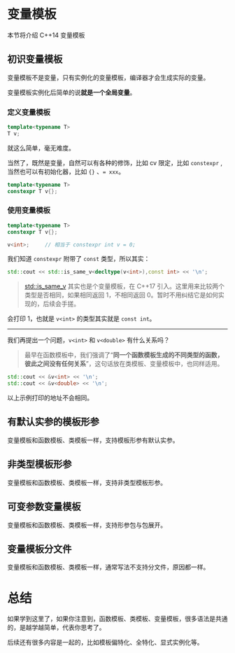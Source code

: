 # 变量模板

本节将介绍 C++14 变量模板

## 初识变量模板

变量模板不是变量，只有实例化的变量模板，编译器才会生成实际的变量。

变量模板实例化后简单的说**就是一个全局变量**。

### 定义变量模板

```cpp
template<typename T>
T v;
```

就这么简单，毫无难度。

当然了，既然是变量，自然可以有各种的修饰，比如 cv 限定，比如 `constexpr` ,当然也可以有初始化器，比如 `{}` 、`= xxx`。

```cpp
template<typename T>
constexpr T v{};
```

### 使用变量模板

```cpp
template<typename T>
constexpr T v{};

v<int>;     // 相当于 constexpr int v = 0;
```

我们知道 `constexpr` 附带了 `const` 类型，所以其实：

```cpp
std::cout << std::is_same_v<decltype(v<int>),const int> << '\n';
```

> [std::is_same_v](https://zh.cppreference.com/w/cpp/types/is_same) 其实也是个变量模板，在 C++17 引入。这里用来比较两个类型是否相同，如果相同返回 1，不相同返回 0。暂时不用纠结它是如何实现的，后续会手搓。

会打印 1，也就是 `v<int>` 的类型其实就是 `const int`。

---

我们再提出一个问题，`v<int>` 和 `v<double>` 有什么关系吗？

> 最早在函数模板中，我们强调了“**同一个函数模板生成的不同类型的函数，彼此之间没有任何关系**”，这句话放在类模板、变量模板中，也同样适用。

```cpp
std::cout << &v<int> << '\n';
std::cout << &v<double> << '\n';
```

以上示例打印的地址不会相同。

## 有默认实参的模板形参

变量模板和函数模板、类模板一样，支持模板形参有默认实参。

## 非类型模板形参

变量模板和函数模板、类模板一样，支持非类型模板形参。

## 可变参数变量模板

变量模板和函数模板、类模板一样，支持形参包与包展开。

## 变量模板分文件

变量模板和函数模板、类模板一样，通常写法不支持分文件，原因都一样。

# 总结

如果学到这里了，如果你注意到，函数模板、类模板、变量模板，很多语法是共通的，是越学越简单，代表你思考了。

后续还有很多内容是一起的，比如模板偏特化、全特化、显式实例化等。